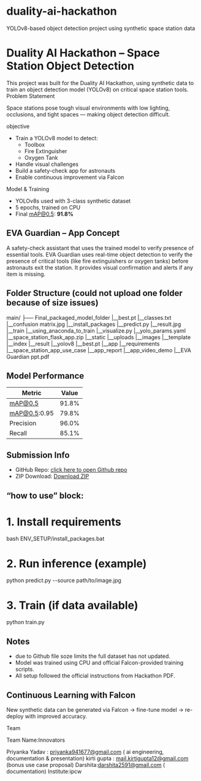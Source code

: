 # duality-ai-hackathon
YOLOv8-based object detection project using synthetic space station data

# Duality AI Hackathon – Space Station Object Detection

This project was built for the Duality AI Hackathon, using synthetic data to train an object detection model (YOLOv8) on critical space station tools.
 Problem Statement

Space stations pose tough visual environments with low lighting, occlusions, and tight spaces — making object detection difficult.

objective

- Train a YOLOv8 model to detect:
  -  Toolbox  
  -  Fire Extinguisher  
  -  Oxygen Tank
- Handle visual challenges
- Build a safety-check app for astronauts
- Enable continuous improvement via Falcon

 Model & Training

- YOLOv8s used with 3-class synthetic dataset
- 5 epochs, trained on CPU
- Final mAP@0.5: **91.8%**




## EVA Guardian – App Concept

A safety-check assistant that uses the trained model to verify presence of essential tools.
EVA Guardian uses real-time object detection to verify the presence of critical tools (like fire extinguishers or oxygen tanks) before astronauts exit the station. It provides visual confirmation and alerts if any item is missing.

##  Folder Structure (could not upload one folder because of size issues)
main/
├── Final_packaged_model_folder
             |__best.pt
             |__classes.txt
             |__confusion matrix.jpg
             |__install_packages
             |__predict.py
             |__result.jpg
             |__train
             |__using_anaconda_to_train
             |__visualize.py
             |__yolo_params.yaml
|__space_station_flask_app.zip
        |__static
             |__uploads 
                   |__images
        |__template
             |__index
             |__result
        |__yolov8
             |__best.pt
        |__app
        |__requirements 
|__space_station_app_use_case
        |__app_report
        |__app_video_demo
|__EVA Guardian ppt.pdf



##  Model Performance

| Metric            | Value  |
| ------------------|------- |
| mAP@0.5           | 91.8%  |
| mAP@0.5:0.95      | 79.8%  |
| Precision         | 96.0%  |
| Recall            | 85.1%  |


## Submission Info

-  GitHub Repo: [click here to open Github repo](https://github.com/prii12345/duality-ai-hackathon.git)
-  ZIP Download: [Download ZIP](https://github.com/prii12345/duality-ai-hackathon/archive/refs/heads/main.zip)
  
##  “how to use” block:

# 1. Install requirements
bash ENV_SETUP/install_packages.bat

# 2. Run inference (example)
python predict.py --source path/to/image.jpg

# 3. Train (if data available)
python train.py  


## Notes
- due to Github file soze limits the full dataset has not updated.
- Model was trained using CPU and official Falcon-provided training scripts.
- All setup followed the official instructions from Hackathon PDF.


## Continuous Learning with Falcon

New synthetic data can be generated via Falcon → fine-tune model → re-deploy with improved accuracy.


 Team

Team Name:Innovators

Priyanka Yadav : priyanka941677@gmail.com
( ai engineering, documentation & presentation)
kirti gupta : mail.kirtigupta12@gmail.com
(bonus use case proposal)
Darshita:darshita2591@gmail.com
( documentation)
Institute:ipcw




